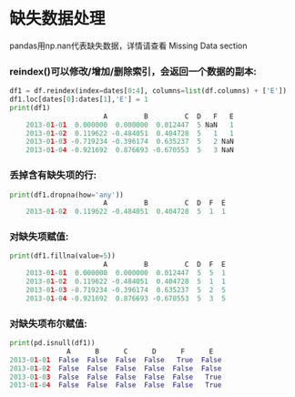 # 缺失数据处理

pandas用np.nan代表缺失数据，详情请查看 Missing Data section

### reindex()可以修改/增加/删除索引，会返回一个数据的副本:

```python
df1 = df.reindex(index=dates[0:4], columns=list(df.columns) + ['E'])
df1.loc[dates[0]:dates[1],'E'] = 1
print(df1)
                       A         B         C  D   F   E
    2013-01-01  0.000000  0.000000  0.012447  5 NaN   1
    2013-01-02  0.119622 -0.484051  0.404728  5   1   1
    2013-01-03 -0.719234 -0.396174  0.635237  5   2 NaN
    2013-01-04 -0.921692  0.876693 -0.670553  5   3 NaN
```

### 丢掉含有缺失项的行:

```python
print(df1.dropna(how='any'))
                       A         B         C  D  F  E
    2013-01-02  0.119622 -0.484051  0.404728  5  1  1
```

### 对缺失项赋值:

```python
print(df1.fillna(value=5))
                       A         B         C  D  F  E
    2013-01-01  0.000000  0.000000  0.012447  5  5  1
    2013-01-02  0.119622 -0.484051  0.404728  5  1  1
    2013-01-03 -0.719234 -0.396174  0.635237  5  2  5
    2013-01-04 -0.921692  0.876693 -0.670553  5  3  5
```

### 对缺失项布尔赋值:

```python
print(pd.isnull(df1))
              A      B      C      D      F      E
2013-01-01  False  False  False  False   True  False
2013-01-02  False  False  False  False  False  False
2013-01-03  False  False  False  False  False   True
2013-01-04  False  False  False  False  False   True
```
